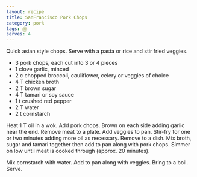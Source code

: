 ```yaml
---
layout: recipe
title: SanFrancisco Pork Chops
category: pork
tags: ㉚
serves: 4
---
```

Quick asian style chops. Serve with a pasta or rice and stir fried veggies.

- 3 pork chops, each cut into 3 or 4 pieces
- 1 clove garlic, minced
- 2 c chopped broccoli, cauliflower, celery or veggies of choice
- 4 T chicken broth
- 2 T brown sugar
- 4 T tamari or soy sauce 
- 1 t crushed red pepper
- 2 T water
- 2 t cornstarch

Heat 1 T oil in a wok. Add pork chops. Brown on each side adding garlic near the end. Remove meat to a plate.  Add veggies to pan. Stir-fry for one or two minutes adding more oil as necessary. Remove to a dish. Mix broth, sugar and tamari together then add to pan along with pork chops. Simmer on low until meat is cooked through (approx. 20 minutes). 

Mix cornstarch with water.  Add to pan along with veggies. Bring to a boil.  Serve.
